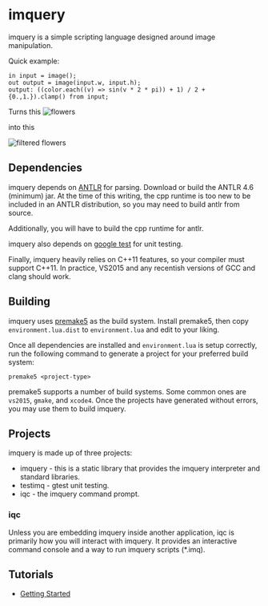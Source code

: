 # imquery

imquery is a simple scripting language designed around image manipulation.

Quick example:

    in input = image();
    out output = image(input.w, input.h);
    output: ((color.each((v) => sin(v * 2 * pi)) + 1) / 2 + {0.,1.}).clamp() from input;

Turns this
![flowers](https://github.com/redxdev/imquery/raw/master/images/flowers.png)

into this

![filtered flowers](https://github.com/redxdev/imquery/raw/master/images/readme-output.png)

## Dependencies

imquery depends on [ANTLR](http://www.antlr.org/) for parsing. Download or build the ANTLR 4.6
(minimum) jar. At the time of this writing, the cpp runtime is too new to be included in an
ANTLR distribution, so you may need to build antlr from source.

Additionally, you will have to build the cpp runtime for antlr.

imquery also depends on [google test](https://github.com/google/googletest) for unit testing.

Finally, imquery heavily relies on C++11 features, so your compiler must support C++11. In
practice, VS2015 and any recentish versions of GCC and clang should work.

## Building

imquery uses [premake5](https://premake.github.io/) as the build system. Install premake5,
then copy `environment.lua.dist` to `environment.lua` and edit to your liking.

Once all dependencies are installed and `environment.lua` is setup correctly, run the following
command to generate a project for your preferred build system:

    premake5 <project-type>

premake5 supports a number of build systems. Some common ones are `vs2015`, `gmake`, and `xcode4`.
Once the projects have generated without errors, you may use them to build imquery.

## Projects

imquery is made up of three projects:

* imquery - this is a static library that provides the imquery interpreter and standard
libraries.
* testimq - gtest unit testing.
* iqc - the imquery command prompt.

### iqc

Unless you are embedding imquery inside another application, iqc is primarily how you will
interact with imquery. It provides an interactive command console and a way to run imquery scripts
(*.imq).

## Tutorials

* [Getting Started](https://github.com/redxdev/imquery/blob/master/docs/GettingStarted.md)